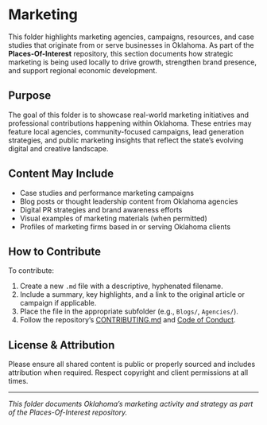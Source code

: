 # Marketing

This folder highlights marketing agencies, campaigns, resources, and case studies that originate from or serve businesses in Oklahoma. As part of the **Places-Of-Interest** repository, this section documents how strategic marketing is being used locally to drive growth, strengthen brand presence, and support regional economic development.

## Purpose

The goal of this folder is to showcase real-world marketing initiatives and professional contributions happening within Oklahoma. These entries may feature local agencies, community-focused campaigns, lead generation strategies, and public marketing insights that reflect the state’s evolving digital and creative landscape.

## Content May Include

- Case studies and performance marketing campaigns  
- Blog posts or thought leadership content from Oklahoma agencies  
- Digital PR strategies and brand awareness efforts  
- Visual examples of marketing materials (when permitted)  
- Profiles of marketing firms based in or serving Oklahoma clients  

## How to Contribute

To contribute:
1. Create a new `.md` file with a descriptive, hyphenated filename.
2. Include a summary, key highlights, and a link to the original article or campaign if applicable.
3. Place the file in the appropriate subfolder (e.g., `Blogs/`, `Agencies/`).
4. Follow the repository’s [CONTRIBUTING.md](../../CONTRIBUTING.md) and [Code of Conduct](../../CODE_OF_CONDUCT.md).

## License & Attribution

Please ensure all shared content is public or properly sourced and includes attribution when required. Respect copyright and client permissions at all times.

---

*This folder documents Oklahoma’s marketing activity and strategy as part of the Places-Of-Interest repository.*
